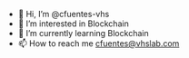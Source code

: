 - 👋 Hi, I’m @cfuentes-vhs
- 👀 I’m interested in Blockchain
- 🌱 I’m currently learning Blockchain
- 📫 How to reach me cfuentes@vhslab.com

<!---
cfuentes-vhs/cfuentes-vhs is a ✨ special ✨ repository because its `README.md` (this file) appears on your GitHub profile.
You can click the Preview link to take a look at your changes.
--->
